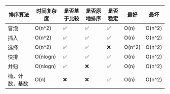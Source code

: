 |排序算法|时间复杂度|是否基于比较|是否原地排序|是否稳定|最好|最坏|
|----|----|----|----|----|----|----|
|冒泡| O(n^2)|✅|✅|✅|O(n)|O(n^2)|
|插入| O(n^2)|✅|✅|✅|O(n)|O(n^2)|
|选择| O(n^2)|✅|✅|❌|O(n^2)|O(n^2)|
|快排|O(nlogn)|✅|✅|✅|O(n)|O(n^2)|
|并归|O(nlogn)|✅|❌|✅|O(n)|O(n^2)|
|桶，计数，基数|O(n)|❌|❌|✅|O(n)|O(n^2)